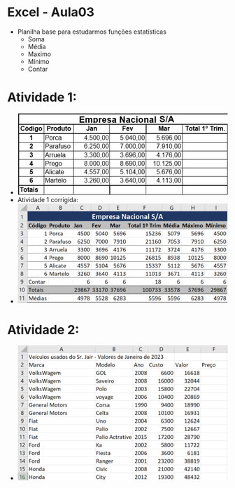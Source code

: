 # Excel - Aula03
- Planilha base para estudarmos funções estatísticas
	- Soma
	- Média
	- Maximo
	- Mínimo
	- Contar
# Atividade 1:
- <img src="atividade01.png">
- Atividade 1 corrigida:
- <img src="atividade01_feita.png">
# Atividade 2:
- <img src="atividade02.png">
